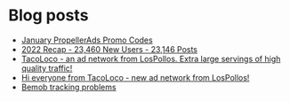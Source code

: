 # Blog posts
<!-- BLOG-POST-LIST:START -->
- [January PropellerAds Promo Codes](https://afflift.com/f/threads/january-propellerads-promo-codes.10169/)
- [2022 Recap - 23,460 New Users - 23,146 Posts](https://afflift.com/f/threads/2022-recap-23-460-new-users-23-146-posts.10171/)
- [TacoLoco - an ad network from LosPollos. Extra large servings of high quality traffic!](https://afflift.com/f/threads/tacoloco-an-ad-network-from-lospollos-extra-large-servings-of-high-quality-traffic.3467/)
- [Hi everyone from TacoLoco - new ad network from LosPollos!](https://afflift.com/f/threads/hi-everyone-from-tacoloco-new-ad-network-from-lospollos.3468/)
- [Bemob tracking problems](https://afflift.com/f/threads/bemob-tracking-problems.10170/)
<!-- BLOG-POST-LIST:END -->
